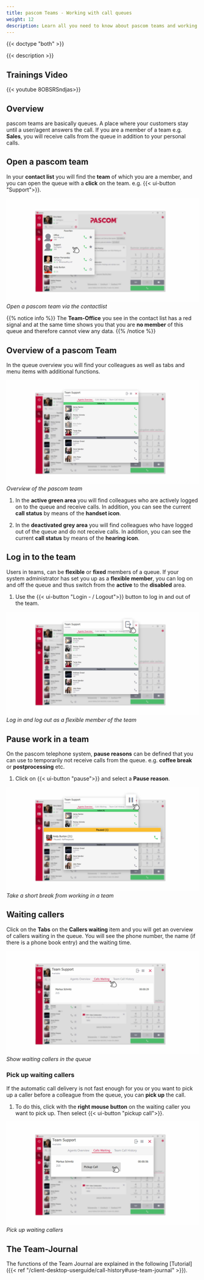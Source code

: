 ```yaml
---
title: pascom Teams - Working with call queues
weight: 12
description: Learn all you need to know about pascom teams and working with queues
---
```


{{< doctype "both" >}}
 
{{< description >}}

## Trainings Video

{{< youtube 8OBSRSndjas>}} 

## Overview


pascom teams are basically queues. A place where your customers stay until a user/agent answers the call. If you are a member of a team e.g. **Sales**, you will receive calls from the queue in addition to your personal calls. 

## Open a pascom team

In your **contact list** you will find the **team** of which you are a member, and you can open the queue with a **click** on the team. e.g. {{< ui-button "Support">}}.

![open pascom Team](open_teams.jpg)
*Open a pascom team via the contactlist*
</br>

{{% notice info %}}
The **Team-Office** you see in the contact list has a red signal and at the same time shows you that you are **no member** of this queue and therefore cannot view any data. 
{{% /notice %}}

## Overview of a pascom Team

In the queue overview you will find your colleagues as well as tabs and menu items with additional functions.

![Overview pascom Team](overview_teams.en.jpg)
*Overview of the pascom team*
</br>

1. In the **active green area** you will find colleagues who are actively logged on to the queue and receive calls. In addition, you can see the current **call status** by means of the **handset icon**.

2. In the **deactivated grey area** you will find colleagues who have logged out of the queue and do not receive calls. In addition, you can see the current **call status** by means of the **hearing icon**.

## Log in to the team

Users in teams, can be **flexible** or **fixed** members of a queue. If your system administrator has set you up as a **flexible member**, you can log on and off the queue and thus switch from the **active** to the **disabled** area.

1. Use the {{< ui-button "Login - / Logout">}} button to log in and out of the team.

![Log in and log out from the team](login_teams.en.jpg)
*Log in and log out as a flexible member of the team*

## Pause work in a team

On the pascom telephone system, **pause reasons** can be defined that you can use to temporarily not receive calls from the queue. e.g. **coffee break** or **postprocessing** etc. 

1. Click on {{< ui-button "pause">}} and select a **Pause reason**.

![Pause work in a team](pause_teams.en.jpg)
*Take a short break from working in a team*


## Waiting callers

Click on the **Tabs** on the **Callers waiting** item and you will get an overview of callers waiting in the queue. 
You will see the phone number, the name (if there is a phone book entry) and the waiting time.

![Waiting callers in the Team](waitingcall_teams.en.jpg)
*Show waiting callers in the queue*

### Pick up waiting callers

If the automatic call delivery is not fast enough for you or you want to pick up a caller before a colleague from the queue, you can **pick up** the call.

1. To do this, click with the **right mouse button** on the waiting caller you want to pick up. Then select {{< ui-button "pickup call">}}. 

![Pick up waiting callers](pickup_teams.en.jpg)
*Pick up waiting callers*


## The Team-Journal

The functions of the Team Journal are explained in the following [Tutorial]({{< ref "/client-desktop-userguide/call-history#use-team-journal" >}}).

<br />